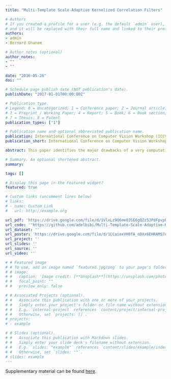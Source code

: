 ```yaml
---
title: "Multi-Template Scale-Adaptive Kernelized Correlation Filters"

# Authors
# If you created a profile for a user (e.g. the default `admin` user), write the username (folder name) here 
# and it will be replaced with their full name and linked to their profile.
authors:
- admin
- Bernard Ghanem

# Author notes (optional)
author_notes:
- ""
- ""

date: "2016-05-26"
doi: ""

# Schedule page publish date (NOT publication's date).
publishDate: "2017-01-01T00:00:00Z"

# Publication type.
# Legend: 0 = Uncategorized; 1 = Conference paper; 2 = Journal article;
# 3 = Preprint / Working Paper; 4 = Report; 5 = Book; 6 = Book section;
# 7 = Thesis; 8 = Patent
publication_types: ["1"]

# Publication name and optional abbreviated publication name.
publication: International Conference on Computer Vision Workshop (ICCVW15), IEEE
publication_short: International Conference on Computer Vision Workshop (**ICCVW15**)

abstract: ​​​This paper identifies the major drawbacks of a very computationally efficient and state-of- the-art-tracker known as the Kernelized Correlation Filter (KCF) tracker. These drawbacks include an assumed fixed scale of the target in every frame, as well as, a heuristic update strategy of the filter taps to incorporate historical tracking information (i.e. simple linear combination of taps from the previous frame). In our approach, we update the scale of the tracker by maximizing over the posterior distribution of a grid of scales. As for the filter update, we prove and show that it is possible to use all previous training examples to update the filter taps very efficiently using fixed-point optimization. We validate the efficacy of our approach on two tracking datasets, VOT2014 and VOT2015.

# Summary. An optional shortened abstract.
summary: 

tags: []

# Display this page in the Featured widget?
featured: true

# Custom links (uncomment lines below)
# links:
# - name: Custom Link
#   url: http://example.org

url_pdf: 'https://drive.google.com/file/d/1VlxLz9Q6me8JSE6gQZz5JPdFpvpPXo4D/view?usp=sharing'
url_code: '"https://github.com/adelbibi/Multi-Template-Scale-Adaptive-Kernelized-Correlation-Filters'
url_dataset: ''
url_poster: 'https://drive.google.com/file/d/1CCaioxVH8fA_oDXx6EHRAMS7Ac6tK-Qb/view?usp=sharing'
url_project: ''
url_slides: ''
url_source: ''
url_video: ''

# # Featured image
# # To use, add an image named `featured.jpg/png` to your page's folder. 
# # image:
# #   caption: 'Image credit: [**Unsplash**](https://unsplash.com/photos/pLCdAaMFLTE)'
# #   focal_point: ""
# #   preview_only: false

# # Associated Projects (optional).
# #   Associate this publication with one or more of your projects.
# #   Simply enter your project's folder or file name without extension.
# #   E.g. `internal-project` references `content/project/internal-project/index.md`.
# #   Otherwise, set `projects: []`.
# projects:
# - example

# # Slides (optional).
# #   Associate this publication with Markdown slides.
# #   Simply enter your slide deck's filename without extension.
# #   E.g. `slides: "example"` references `content/slides/example/index.md`.
# #   Otherwise, set `slides: ""`.
# slides: example
---
```


<!-- {{% callout note %}}
Click the *Cite* button above to demo the feature to enable visitors to import publication metadata into their reference management software.
{{% /callout %}}

{{% callout note %}}
Create your slides in Markdown - click the *Slides* button to check out the example.
{{% /callout %}} -->

Supplementary material can be found [here](https://drive.google.com/file/d/1AL0xj9G4yrp-p7AoGva9iCGyNypc8G5x/view?usp=sharing).
